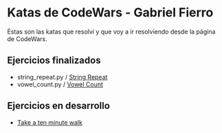 # Katas de CodeWars - Gabriel Fierro

Éstas son las katas que resolví y que voy a ir resolviendo desde la página de CodeWars.

## Ejercicios finalizados

- string_repeat.py / [String Repeat](https://www.codewars.com/kata/57a0e5c372292dd76d000d7e)
- vowel_count.py / [Vowel Count](https://www.codewars.com/kata/54ff3102c1bad923760001f3/)

## Ejercicios en desarrollo

- [Take a ten minute walk](https://www.codewars.com/kata/54da539698b8a2ad76000228)